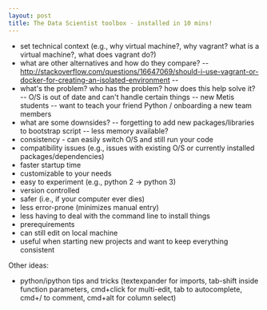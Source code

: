 ```yaml
---
layout: post
title: The Data Scientist toolbox - installed in 10 mins!
---
```


- set technical context (e.g., why virtual machine?, why vagrant? what is a virtual machine?, what does vagrant do?)
- what are other alternatives and how do they compare?
-- http://stackoverflow.com/questions/16647069/should-i-use-vagrant-or-docker-for-creating-an-isolated-environment
--
- what's the problem? who has the problem? how does this help solve it?
-- O/S is out of date and can't handle certain things
-- new Metis students
-- want to teach your friend Python / onboarding a new team members
- what are some downsides?
-- forgetting to add new packages/libraries to bootstrap script
-- less memory available?
- consistency - can easily switch O/S and still run your code
- compatibility issues (e.g., issues with existing O/S or currently installed packages/dependencies)
- faster startup time
- customizable to your needs
- easy to experiment (e.g., python 2 -> python 3)
- version controlled
- safer (i.e., if your computer ever dies)
- less error-prone (minimizes manual entry)
- less having to deal with the command line to install things
- prerequirements
- can still edit on local machine
- useful when starting new projects and want to keep everything consistent


Other ideas:
- python/ipython tips and tricks (textexpander for imports, tab-shift inside function parameters, cmd+click for multi-edit, tab to autocomplete, cmd+/ to comment, cmd+alt for column select)
